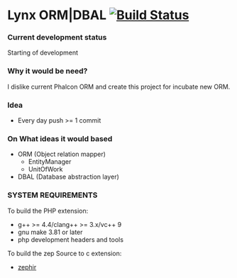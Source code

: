 # Lynx ORM|DBAL [![Build Status](https://travis-ci.org/ovr/lynx.svg?branch=master)](https://travis-ci.org/ovr/lynx)

### Current development status

Starting of development

### Why it would be need?

I dislike current Phalcon ORM and create this project for incubate new ORM.

### Idea

* Every day push >= 1 commit

### On What ideas it would based

* ORM (Object relation mapper)
    * EntityManager
    * UnitOfWork
* DBAL (Database abstraction layer)

### SYSTEM REQUIREMENTS

To build the PHP extension:

* g++ >= 4.4/clang++ >= 3.x/vc++ 9
* gnu make 3.81 or later
* php development headers and tools

To build the zep Source to c extension:

* [zephir](https://github.com/phalcon/zephir)